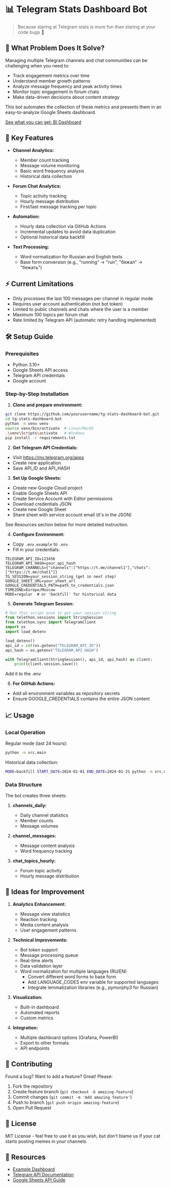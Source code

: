 # 📊 Telegram Stats Dashboard Bot

> Because staring at Telegram stats is more fun than staring at your code bugs 🎯

## 🎯 What Problem Does It Solve?

Managing multiple Telegram channels and chat communities can be challenging when you need to:
- Track engagement metrics over time
- Understand member growth patterns
- Analyze message frequency and peak activity times
- Monitor topic engagement in forum chats
- Make data-driven decisions about content strategy

This bot automates the collection of these metrics and presents them in an easy-to-analyze Google Sheets dashboard.

[See what you can get: BI Dashboard](https://datalens.yandex/vhix6u25akgwi)

## 🚀 Key Features

- **Channel Analytics:**
  - Member count tracking
  - Message volume monitoring
  - Basic word frequency analysis
  - Historical data collection
  
- **Forum Chat Analytics:**
  - Topic activity tracking
  - Hourly message distribution
  - First/last message tracking per topic

- **Automation:**
  - Hourly data collection via GitHub Actions
  - Incremental updates to avoid data duplication
  - Optional historical data backfill

- **Text Processing:**
  - Word normalization for Russian and English texts
  - Base form conversion (e.g., "running" -> "run", "бежал" -> "бежать")

## ⚡ Current Limitations

- Only processes the last 100 messages per channel in regular mode
- Requires user account authentication (not bot token)
- Limited to public channels and chats where the user is a member
- Maximum 100 topics per forum chat
- Rate limited by Telegram API (automatic retry handling implemented)

## 🛠️ Setup Guide

### Prerequisites

- Python 3.10+
- Google Sheets API access
- Telegram API credentials
- Google account

### Step-by-Step Installation

1. **Clone and prepare environment:**
```bash
git clone https://github.com/yourusername/tg-stats-dashboard-bot.git
cd tg-stats-dashboard-bot
python -m venv venv
source venv/bin/activate  # Linux/MacOS
.\venv\Scripts\activate   # Windows
pip install -r requirements.txt
```

2. **Get Telegram API Credentials:**
- Visit https://my.telegram.org/apps
- Create new application
- Save API_ID and API_HASH

3. **Set Up Google Sheets:**
- Create new Google Cloud project
- Enable Google Sheets API
- Create Service Account with Editor permissions
- Download credentials JSON
- Create new Google Sheet
- Share sheet with service account email (it's in the JSON)

See Resources section below for more detailed instruction.


4. **Configure Environment:**
- Copy `.env.example` to `.env`
- Fill in your credentials:
```env
TELEGRAM_API_ID=123456
TELEGRAM_API_HASH=your_api_hash
TELEGRAM_CHANNELS={"channels":["https://t.me/channel1"],"chats":["https://t.me/chat1"]}
TG_SESSION=your_session_string (get in next step)
GOOGLE_SHEET_URL=your_sheet_url
GOOGLE_CREDENTIALS_PATH=path_to_credentials.json
TIMEZONE=Europe/Moscow
MODE=regular  # or 'backfill' for historical data
```

5. **Generate Telegram Session:**
```python
# Run this script once to get your session string
from telethon.sessions import StringSession
from telethon.sync import TelegramClient
import os
import load_dotenv

load_dotenv()
api_id = int(os.getenv("TELEGRAM_API_ID"))
api_hash = os.getenv("TELEGRAM_API_HASH")

with TelegramClient(StringSession(), api_id, api_hash) as client:
    print(client.session.save())
```
Add it to the .env


6. **For GitHub Actions:**
- Add all environment variables as repository secrets
- Ensure GOOGLE_CREDENTIALS contains the entire JSON content

## 📈 Usage

### Local Operation

Regular mode (last 24 hours):
```bash
python -m src.main
```

Historical data collection:
```bash
MODE=backfill START_DATE=2024-01-01 END_DATE=2024-01-31 python -m src.main
```

### Data Structure

The bot creates three sheets:

1. **channels_daily:**
   - Daily channel statistics
   - Member counts
   - Message volumes

2. **channel_messages:**
   - Message content analysis
   - Word frequency tracking

3. **chat_topics_hourly:**
   - Forum topic activity
   - Hourly message distribution

## 🌟 Ideas for Improvement

1. **Analytics Enhancement:**
   - Message view statistics
   - Reaction tracking
   - Media content analysis
   - User engagement patterns

2. **Technical Improvements:**
   - Bot token support
   - Message processing queue
   - Real-time alerts
   - Data validation layer
   - Word normalization for multiple languages (RU/EN)
     - Convert different word forms to base form
     - Add LANGUAGE_CODES env variable for supported languages
     - Integrate lemmatization libraries (e.g., pymorphy3 for Russian)
   
3. **Visualization:**
   - Built-in dashboard
   - Automated reports
   - Custom metrics

4. **Integration:**
   - Multiple dashboard options (Grafana, PowerBI)
   - Export to other formats
   - API endpoints

## 🤝 Contributing

Found a bug? Want to add a feature? Great! Please:

1. Fork the repository
2. Create feature branch (`git checkout -b amazing-feature`)
3. Commit changes (`git commit -m 'Add amazing feature'`)
4. Push to branch (`git push origin amazing-feature`)
5. Open Pull Request

## 📝 License

MIT License - feel free to use it as you wish, but don't blame us if your cat starts posting memes in your channels.

## 🔗 Resources

- [Example Dashboard](your_dashboard_link)
- [Telegram API Documentation](https://core.telegram.org/api)
- [Google Sheets API Guide](https://developers.google.com/sheets/api/guides/concepts)